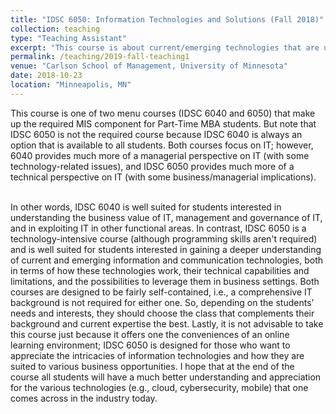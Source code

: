```yaml
---
title: "IDSC 6050: Information Technologies and Solutions (Fall 2018)"
collection: teaching
type: "Teaching Assistant"
excerpt: "This course is about current/emerging technologies that are used in modern net-enhanced organizations. Topics covered will include mobile communications, information security, cloud computing, blockchains, and emerging IT trends."
permalink: /teaching/2019-fall-teaching1
venue: "Carlson School of Management, University of Minnesota"
date: 2018-10-23
location: "Minneapolis, MN"
---
```


This course is one of two menu courses (IDSC 6040 and 6050) that make up the required MIS component for Part-Time MBA students. But note that IDSC 6050 is not the required course because IDSC 6040 is always an option that is available to all students. Both courses focus on IT; however, 6040 provides much more of a managerial perspective on IT (with some technology-related issues), and IDSC 6050 provides much more of a technical perspective on IT (with some business/managerial implications).

<br>In other words, IDSC 6040 is well suited for students interested in understanding the business value of IT, management and governance of IT, and in exploiting IT in other functional areas. In contrast, IDSC 6050 is a technology-intensive course (although programming skills aren't required) and is well suited for students interested in gaining a deeper understanding of current and emerging information and communication technologies, both in terms of how these technologies work, their technical capabilities and limitations, and the possibilities to leverage them in business settings. Both courses are designed to be fairly self-contained, i.e., a comprehensive IT background is not required for either one. So, depending on the students’ needs and interests, they should choose the class that complements their background and current expertise the best. Lastly, it is not advisable to take this course just because it offers one the conveniences of an online learning environment; IDSC 6050 is designed for those who want to appreciate the intricacies of information technologies and how they are suited to various business opportunities. I hope that at the end of the course all students will have a much better understanding and appreciation for the various technologies (e.g., cloud, cybersecurity, mobile) that one comes across in the industry today.
